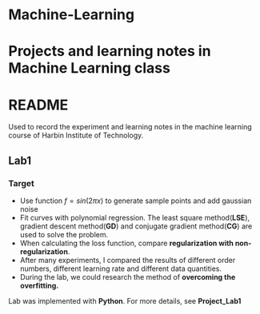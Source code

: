 # Machine-Learning

# Projects and learning notes in Machine Learning class

# README

Used to record the experiment and learning notes in the machine learning course of Harbin Institute of Technology.

## Lab1

### Target

- Use function $f = sin(2\pi x)$ to generate sample points and add gaussian noise
- Fit curves with polynomial regression. The least square method(**LSE**), gradient descent method(**GD**) and conjugate gradient method(**CG**) are used to solve the problem.
- When calculating the loss function,  compare **regularization with non-regularization**.
- After many experiments, I compared the results of different order numbers, different learning rate and different data quantities.
- During the lab,  we could research the method of **overcoming the overfitting.**

Lab was implemented with **Python**.  For more details, see **Project_Lab1**